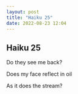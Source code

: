```yaml
---
layout: post
title: "Haiku 25"
date: 2022-08-23 12:04
---
```

Haiku 25
-

Do they see me back?

Does my face reflect in oil

As it does the stream?

